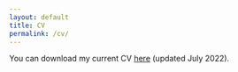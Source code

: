 ```yaml
---
layout: default
title: CV
permalink: /cv/
---
```


You can download my current CV <a target="_blank" href="/assets/files/cv.pdf">here</a> (updated July 2022).